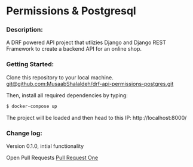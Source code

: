 # Permissions & Postgresql

### Description:
A DRF powered API project that utlizies Django and Django REST Framework to create a backend API for an online shop.

### Getting Started:
Clone this repository to your local machine. [git@github.com:MusaabShalaldeh/drf-api-permissions-postgres.git]()

Then, install all required dependencies by typing:

```bash
$ docker-compose up
```
The project will be loaded and then head to this IP: http://localhost:8000/

### Change log:
Version 0.1.0, intial functionality


Open Pull Requests
[Pull Request One](https://github.com/MusaabShalaldeh/drf-api-permissions-postgres/pulls/1)